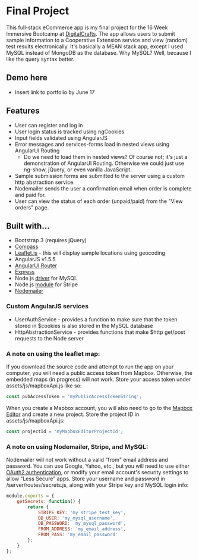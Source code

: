 # Final Project

This full-stack eCommerce app is my final project for the 16 Week Immersive Bootcamp at [DigitalCrafts](http://digitalcrafts.com). The app allows users to submit sample information to a Cooperative Extension service and view (random) test results electronically. It's basically a MEAN stack app, except I used MySQL instead of MongoDB as the database. Why MySQL? Well, because I like the query syntax better.

## Demo here
* Insert link to portfolio by June 17

## Features
* User can register and log in
* User login status is tracked using ngCookies
* Input fields validated using AngularJS
* Error messages and services-forms load in nested views using AngularUI Routing
	- Do we need to load them in nested views? Of course not; it's just a demonstration of AngularUI Routing. Otherwise we could just use ng-show, jQuery, or even vanilla JavaScript.
* Sample submission forms are submitted to the server using a custom http abstraction service.
* Nodemailer sends the user a confirmation email when order is complete and paid for.
* User can view the status of each order (unpaid/paid) from the "View orders" page.

## Built with...
* Bootstrap 3 (requires jQuery)
* [Compass](http://compass-style.org/)
* [Leaflet.js](http://leafletjs.com/) - this will display sample locations using geocoding
* AngularJS v1.5.5
* [AngularUI Router](https://github.com/angular-ui/ui-router)
* [Express](http://expressjs.com/)
* Node.js [driver](https://www.npmjs.com/package/mysql) for MySQL
* Node.js [module](https://stripe.com/docs/libraries) for Stripe
* [Nodemailer](http://nodemailer.com/)

### Custom AngularJS services
* UserAuthService - provides a function to make sure that the token stored in $cookies is also stored in the MySQL database
* HttpAbstractionService - provides functions that make $http get/post requests to the Node server

### A note on using the leaflet map:
If you download the source code and attempt to run the app on your computer, you will need a public access token from Mapbox. Otherwise, the embedded maps (in progress) will not work. Store your access token under assets/js/mapboxApi.js like so:
```javascript
const pubAccessToken = 'myPublicAccessTokenString';
```
When you create a Mapbox account, you will also need to go to the [Mapbox Editor](https://www.mapbox.com/studio/classic/projects/) and create a new project. Store the project ID in assets/js/mapboxApi.js:
```javascript
const projectId = 'myMapboxEditorProjectId';
```

### A note on using Nodemailer, Stripe, and MySQL:
Nodemailer will not work without a valid "from" email address and password. You can use Google, Yahoo, etc., but you will need to use either [OAuth2 authentication](https://nodemailer.com/using-gmail/), or modify your email account's security settings to allow "Less Secure" apps. Store your username and password in /server/routes/secrets.js, along with your Stripe key and MySQL login info:
```javascript
module.exports = {
	getSecrets: function() {
		return {
			STRIPE_KEY: 'my_stripe_test_key',
			DB_USER: 'my_mysql_username',
			DB_PASSWORD: 'my_mysql_password',
			FROM_ADDRESS: 'my_email_address',
			FROM_PASS: 'my_email_password'
		};
	}
};
```